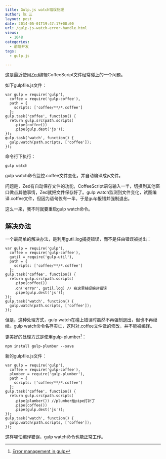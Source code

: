 ```yaml
---
title: Gulp.js watch错误处理
author: 陈 三
layout: post
date: 2014-05-01T19:47:17+00:00
url: /gulp-js-watch-error-handle.html
views:
  - 1048
categories:
  - 前端开发
tags:
  - gulp.js

---
```

这是最近使用[Zed][1]编辑CoffeeScript文件经常碰上的一个问题。

如下gulpfile.js文件：

    var gulp = require('gulp'),
      coffee = require('gulp-coffee'),
      path = {
        scripts: ['coffee/**/*.coffee']
      };
    gulp.task('coffee', function() {
      return gulp.src(path.scripts)
        .pipe(coffee())
        .pipe(gulp.dest('js'));
    });
    gulp.task('watch', function() {
      gulp.watch(path.scripts, ['coffee']);
    });
    

命令行下执行：

    gulp watch
    

gulp watch命令监控.coffee文件变化，并自动编译成js文件。

问题是，Zed有自动保存文件的功能，CoffeeScript语句输入一半，切换到其他窗口做点其他事情，Zed就把文件保存好了。gulp watch监测到文件变化，试图编译.coffee文件，但因为语句仅有一半，于是gulp报错并强制退出。

这么一来，我不时就要重启gulp watch命令。

## 解决办法

一个最简单的解决办法，是利用gutil.log捕捉错误，而不是任由错误被抛出：

    var gulp = require('gulp'),
      coffee = require('gulp-coffee'),
      gutil = require('gulp-util'),
      path = {
        scripts: ['coffee/**/*.coffee']
      };
    gulp.task('coffee', function() {
      return gulp.src(path.scripts)
        .pipe(coffee())
        .on('error', gutil.log) // 在这里捕捉编译错误
        .pipe(gulp.dest('js'));
    });
    gulp.task('watch', function() {
      gulp.watch(path.scripts, ['coffee']);
    });
    

但是，这种处理方式，gulp watch在碰上错误时虽然不再强制退出，但也不再继续。gulp watch命令名存实亡，这时对.coffee文件做的修改，并不能被编译。

更美好的处理方式是使用gulp-plumber[^12539.1]：

    npm install gulp-plumber --save
    

新的gulpfile.js文件：

    var gulp = require('gulp'),
      coffee = require('gulp-coffee'),
      plumber = require('gulp-plumber'),
      path = {
        scripts: ['coffee/**/*.coffee']
      };
    gulp.task('coffee', function() {
      return gulp.src(path.scripts)
        .pipe(plumber()) //plumber给pipe打补丁
        .pipe(coffee())
        .pipe(gulp.dest('js'));
    });
    gulp.task('watch', function() {
      gulp.watch(path.scripts, ['coffee']);
    });
    

这样哪怕编译错误，gulp watch命令也能正常工作。

[^12539.1]:    
    [Error management in gulp][2]

 [1]: http://zedapp.org/
 [2]: https://gist.github.com/floatdrop/8269868